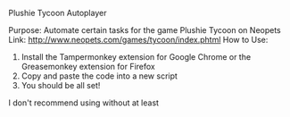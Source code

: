 Plushie Tycoon Autoplayer

Purpose: Automate certain tasks for the game Plushie Tycoon on Neopets
Link: http://www.neopets.com/games/tycoon/index.phtml
How to Use: 
1. Install the Tampermonkey extension for Google Chrome or the Greasemonkey extension for Firefox
2. Copy and paste the code into a new script
3. You should be all set!

I don't recommend using without at least
